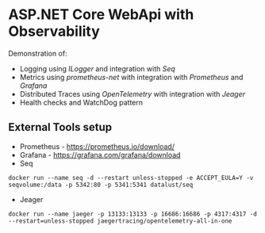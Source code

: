 # ASP.NET Core WebApi with Observability

Demonstration of:
- Logging using *ILogger* and integration with *Seq*
- Metrics using *prometheus-net* with integration with *Prometheus* and *Grafana*
- Distributed Traces using *OpenTelemetry* with integration with *Jeager*
- Health checks and WatchDog pattern

## External Tools setup
- Prometheus - https://prometheus.io/download/
- Grafana - https://grafana.com/grafana/download
- Seq
```
docker run --name seq -d --restart unless-stopped -e ACCEPT_EULA=Y -v seqvolume:/data -p 5342:80 -p 5341:5341 datalust/seq
```
- Jeager
```
docker run --name jaeger -p 13133:13133 -p 16686:16686 -p 4317:4317 -d --restart=unless-stopped jaegertracing/opentelemetry-all-in-one
```